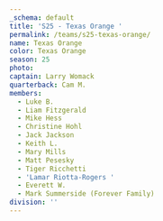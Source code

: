 ```yaml
---
_schema: default
title: 'S25 - Texas Orange '
permalink: /teams/s25-texas-orange/
name: Texas Orange
color: Texas Orange
season: 25
photo:
captain: Larry Womack
quarterback: Cam M.
members:
  - Luke B.
  - Liam Fitzgerald
  - Mike Hess
  - Christine Hohl
  - Jack Jackson
  - Keith L.
  - Mary Mills
  - Matt Pesesky
  - Tiger Ricchetti
  - 'Lamar Riotta-Rogers '
  - Everett W.
  - Mark Summerside (Forever Family)
division: ''
---
```

